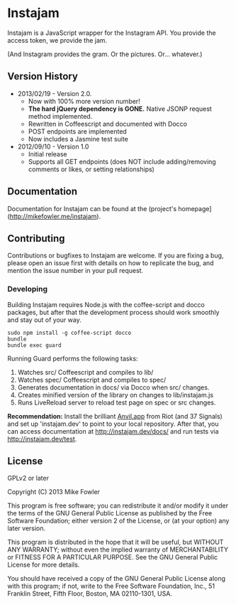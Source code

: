 # Instajam

Instajam is a JavaScript wrapper for the Instagram API. You provide the access token, we provide the jam.

(And Instagram provides the gram. Or the pictures. Or... whatever.)

## Version History
  
  * 2013/02/19 - Version 2.0.
    - Now with 100% more version number!
    - **The hard jQuery dependency is GONE.** Native JSONP request method implemented.
    - Rewritten in Coffeescript and documented with Docco
    - POST endpoints are implemented
    - Now includes a Jasmine test suite
  * 2012/09/10 - Version 1.0
    - Initial release
    - Supports all GET endpoints (does NOT include adding/removing comments or likes, or setting relationships)

## Documentation

Documentation for Instajam can be found at the (project's homepage](http://mikefowler.me/instajam).

## Contributing

Contributions or bugfixes to Instajam are welcome. If you are fixing a bug, please open an issue first with details on how to replicate the bug, and mention the issue number in your pull request.

### Developing

Building Instajam requires Node.js with the coffee-script and docco packages, but after that the development process should work smoothly and stay out of your way.

```
sudo npm install -g coffee-script docco
bundle
bundle exec guard
```

Running Guard performs the following tasks:

  1. Watches src/ Coffeescript and compiles to lib/
  1. Watches spec/ Coffeescript and compiles to spec/
  1. Generates documentation in docs/ via Docco when src/ changes.
  1. Creates minified version of the library on changes to lib/instajam.js
  1. Runs LiveReload server to reload test page on spec or src changes.

__Recommendation:__ Install the brilliant [Anvil.app](http://anvilformac.com/) from Riot (and 37 Signals) and set up 'instajam.dev' to point to your local repository. After that, you can access documentation at http://instajam.dev/docs/ and run tests via http://instajam.dev/test.

## License

GPLv2 or later

Copyright (C) 2013 Mike Fowler

This program is free software; you can redistribute it and/or modify it under the terms of the GNU General Public License as published by the Free Software Foundation; either version 2 of the License, or (at your option) any later version.

This program is distributed in the hope that it will be useful, but WITHOUT ANY WARRANTY; without even the implied warranty of MERCHANTABILITY or FITNESS FOR A PARTICULAR PURPOSE. See the GNU General Public License for more details.

You should have received a copy of the GNU General Public License along with this program; if not, write to the Free Software Foundation, Inc., 51 Franklin Street, Fifth Floor, Boston, MA 02110-1301, USA.